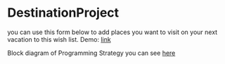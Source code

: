 # DestinationProject

you can use this form below to add places you want to visit on your next vacation to this wish list. Demo: [link](https://martthaa.github.io/DestinationProject/)

Block diagram of Programming Strategy you can see [here](https://cloud.smartdraw.com/share.aspx/?pubDocShare=716A52D575D40B0342848CB4EF8DE834468)
